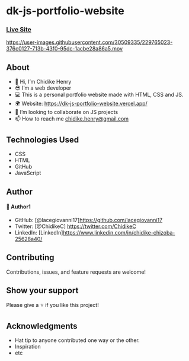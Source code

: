 # dk-js-portfolio-website
### [Live Site](https://hengine-blog-1.vercel.app/)

https://user-images.githubusercontent.com/30509335/229765023-376c0127-713b-43f0-95dc-1acbe28a86a5.mov

## About
* 👋 Hi, I’m Chidike Henry 
* 😎 I’m a web developer 
* 💻 This is a personal portfolio website made with HTML, CSS and JS.
* 🌍 Website:  https://dk-js-portfolio-website.vercel.app/
* 💞️ I’m looking to collaborate on JS projects 
* 📫 How to reach me chidike.henry@gmail.com


## Technologies Used
* CSS
* HTML
* GitHub
* JavaScript

## Author

#### 👤 Author1
- GitHub: [@lacegiovanni17]https://github.com/lacegiovanni17
- Twitter: [@ChidikeC] https://twitter.com/ChidikeC
- LinkedIn: [LinkedIn]https://www.linkedin.com/in/chidike-chizoba-25628a40/

## Contributing 
Contributions, issues, and feature requests are welcome!

## Show your support
Please give a ⭐️ if you like this project! 

## Acknowledgments
- Hat tip to anyone contributed one way or the other.
- Inspiration
- etc
